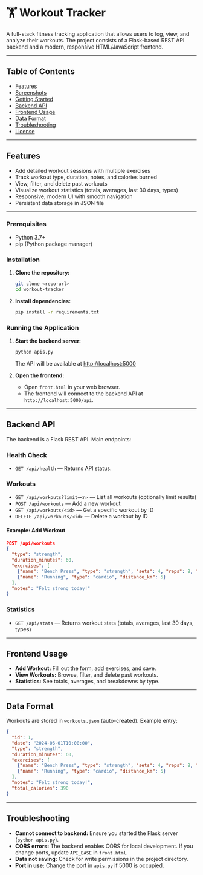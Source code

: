 # 🏋️ Workout Tracker

A full-stack fitness tracking application that allows users to log, view, and analyze their workouts. The project consists of a Flask-based REST API backend and a modern, responsive HTML/JavaScript frontend.

---

## Table of Contents
- [Features](#features)
- [Screenshots](#screenshots)
- [Getting Started](#getting-started)
- [Backend API](#backend-api)
- [Frontend Usage](#frontend-usage)
- [Data Format](#data-format)
- [Troubleshooting](#troubleshooting)
- [License](#license)

---

## Features
- Add detailed workout sessions with multiple exercises
- Track workout type, duration, notes, and calories burned
- View, filter, and delete past workouts
- Visualize workout statistics (totals, averages, last 30 days, types)
- Responsive, modern UI with smooth navigation
- Persistent data storage in JSON file

---


### Prerequisites
- Python 3.7+
- pip (Python package manager)

### Installation
1. **Clone the repository:**
   ```bash
   git clone <repo-url>
   cd workout-tracker
   ```
2. **Install dependencies:**
   ```bash
   pip install -r requirements.txt
   ```

### Running the Application
1. **Start the backend server:**
   ```bash
   python apis.py
   ```
   The API will be available at [http://localhost:5000](http://localhost:5000)

2. **Open the frontend:**
   - Open `front.html` in your web browser.
   - The frontend will connect to the backend API at `http://localhost:5000/api`.

---

## Backend API

The backend is a Flask REST API. Main endpoints:

### Health Check
- `GET /api/health` — Returns API status.

### Workouts
- `GET /api/workouts?limit=<n>` — List all workouts (optionally limit results)
- `POST /api/workouts` — Add a new workout
- `GET /api/workouts/<id>` — Get a specific workout by ID
- `DELETE /api/workouts/<id>` — Delete a workout by ID

#### Example: Add Workout
```json
POST /api/workouts
{
  "type": "strength",
  "duration_minutes": 60,
  "exercises": [
    {"name": "Bench Press", "type": "strength", "sets": 4, "reps": 8, "weight_kg": 60},
    {"name": "Running", "type": "cardio", "distance_km": 5}
  ],
  "notes": "Felt strong today!"
}
```

### Statistics
- `GET /api/stats` — Returns workout stats (totals, averages, last 30 days, types)

---

## Frontend Usage
- **Add Workout:** Fill out the form, add exercises, and save.
- **View Workouts:** Browse, filter, and delete past workouts.
- **Statistics:** See totals, averages, and breakdowns by type.

---

## Data Format

Workouts are stored in `workouts.json` (auto-created). Example entry:
```json
{
  "id": 1,
  "date": "2024-06-01T10:00:00",
  "type": "strength",
  "duration_minutes": 60,
  "exercises": [
    {"name": "Bench Press", "type": "strength", "sets": 4, "reps": 8, "weight_kg": 60},
    {"name": "Running", "type": "cardio", "distance_km": 5}
  ],
  "notes": "Felt strong today!",
  "total_calories": 390
}
```

---

## Troubleshooting
- **Cannot connect to backend:** Ensure you started the Flask server (`python apis.py`).
- **CORS errors:** The backend enables CORS for local development. If you change ports, update `API_BASE` in `front.html`.
- **Data not saving:** Check for write permissions in the project directory.
- **Port in use:** Change the port in `apis.py` if 5000 is occupied.


